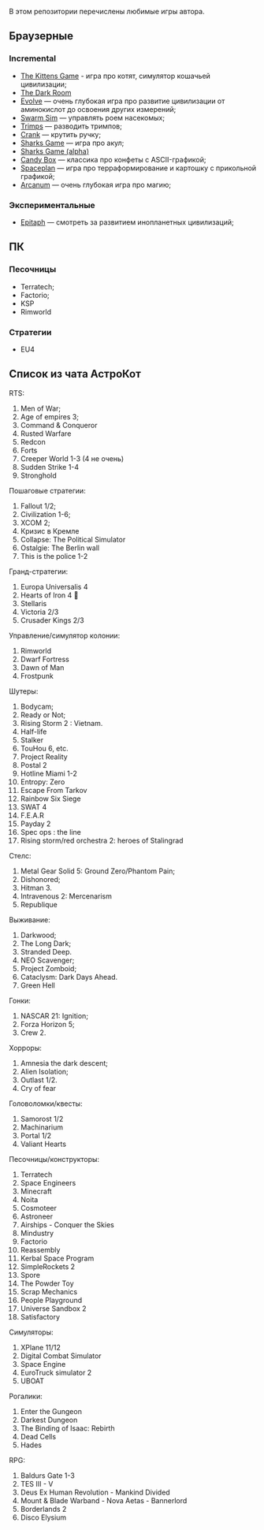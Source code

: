 В этом репозитории перечислены любимые игры автора. 

## Браузерные

### Incremental

- [The Kittens Game](https://kittensgame.com/web/) - игра про котят, симулятор кошачьей цивилизации;
- [The Dark Room](https://adarkroom.doublespeakgames.com/)
- [Evolve](https://pmotschmann.github.io/Evolve) — очень глубокая игра про развитие цивилизации от аминокислот до освоения других измерений;
- [Swarm Sim](https://www.swarmsim.com/) — управлять роем насекомых;
- [Trimps](https://trimps.github.io/) — разводить тримпов;
- [Crank](https://faedine.com/games/crank/b40/) — крутить ручку;
- [Sharks Game](https://shark.tobot.dev/) — игра про акул;
- [Sharks Game (alpha)](https://alpha.shark.tobot.dev/)
- [Candy Box](https://candybox2.github.io/) — классика про конфеты с ASCII-графикой;
- [Spaceplan](http://jhollands.co.uk/spaceplan/) — игра про терраформирование и картошку с прикольной графикой;
- [Arcanum](https://mathiashjelm.gitlab.io/arcanum/) — очень глубокая игра про магию;

### Экспериментальные
- [Epitaph](https://mkremins.github.io/epitaph) — смотреть за развитием инопланетных цивилизаций;

## ПК

### Песочницы
- Terratech;
- Factorio;
- KSP
- Rimworld

### Стратегии
- EU4

## Список из чата АстроКот

RTS:
1. Men of War;
2. Age of empires 3;
3. Command & Conqueror
4. Rusted Warfare
5. Redcon
6. Forts
7. Creeper World 1-3 (4 не очень)
8. Sudden Strike 1-4
9. Stronghold

Пошаговые стратегии:
1. Fallout 1/2;
2. Civilization 1-6;
3. XCOM 2;
4. Кризис в Кремле
5. Collapse: The Political Simulator
6. Ostalgie: The Berlin wall
8. This is the police 1-2

Гранд-стратегии:
1. Europa Universalis 4
2. Hearts of Iron 4 🥴
3. Stellaris
4. Victoria 2/3
5. Crusader Kings 2/3

Управление/симулятор колонии:
1. Rimworld
2. Dwarf Fortress
3. Dawn of Man
4. Frostpunk

Шутеры:
1. Bodycam;
2. Ready or Not;
3. Rising Storm 2 : Vietnam.
4. Half-life
5. Stalker
6. TouHou 6, etc.
7. Project Reality
8. Postal 2
9. Hotline Miami 1-2
10. Entropy: Zero
11. Escape From Tarkov
12. Rainbow Six Siege
13. SWAT 4
14. F.E.A.R
15. Payday 2
16. Spec ops : the line
17. Rising storm/red orchestra 2: heroes of Stalingrad

Стелс:
1. Metal Gear Solid 5: Ground Zero/Phantom Pain;
2. Dishonored;
3. Hitman 3.
4. Intravenous 2: Mercenarism
5. Republique

Выживание: 
1. Darkwood;
2. The Long Dark;
3. Stranded Deep.
4. NEO Scavenger;
5. Project Zomboid;
6. Cataclysm: Dark Days Ahead.
7. Green Hell

Гонки:
1. NASCAR 21: Ignition;
2. Forza Horizon 5;
3. Crew 2.

Хорроры:
1. Amnesia the dark descent;
2. Alien Isolation;
3. Outlast 1/2.
4. Cry of fear

Головоломки/квесты:
1. Samorost 1/2
2. Machinarium
3. Portal 1/2
4. Valiant Hearts

Песочницы/конструкторы:
1. Terratech
2. Space Engineers
3. Minecraft
4. Noita
5. Cosmoteer
6. Astroneer
7. Airships - Conquer the Skies
8. Mindustry
9. Factorio
10. Reassembly
11. Kerbal Space Program
12. SimpleRockets 2
13. Spore 
14. The Powder Toy
15. Scrap Mechanics
16. People Playground
17. Universe Sandbox 2
18. Satisfactory 

Симуляторы:
1. XPlane 11/12
2. Digital Combat Simulator
2. Space Engine
4. EuroTruck simulator 2
5. UBOAT

Рогалики:
1. Enter the Gungeon
2. Darkest Dungeon
3. The Binding of Isaac: Rebirth
4. Dead Cells
5. Hades

RPG:
1. Baldurs Gate 1-3
2. TES III - V
3. Deus Ex Human Revolution - Mankind Divided
5. Mount & Blade Warband - Nova Aetas - Bannerlord
6. Borderlands 2
7. Disco Elysium
